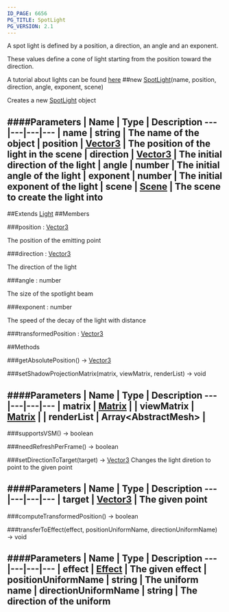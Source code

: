 ```yaml
---
ID_PAGE: 6656
PG_TITLE: SpotLight
PG_VERSION: 2.1
---
```


A spot light is defined by a position, a direction, an angle and an exponent.

These values define a cone of light starting from the position toward the direction.

A tutorial about lights can be found [here](https://github.com/BabylonJS/Babylon.js/wiki/06-Lights)
##new [SpotLight](page.php?p=6656)(name, position, direction, angle, exponent, scene)



Creates a new [SpotLight](page.php?p=6656) object




####Parameters
 | Name | Type | Description
---|---|---|---
 | name | string | The name of the object
 | position | [Vector3](page.php?p=6751) | The position of the light in the scene
 | direction | [Vector3](page.php?p=6751) | The initial direction of the light
 | angle | number | The initial angle of the light
 | exponent | number | The initial exponent of the light
 | scene | [Scene](page.php?p=6662) | The scene to create the light into
---

##Extends [Light](page.php?p=6652)
##Members

###position : [Vector3](page.php?p=6751)




The position of the emitting point



###direction : [Vector3](page.php?p=6751)




The direction of the light



###angle : number




The size of the spotlight beam



###exponent : number




The speed of the decay of the light with distance






###transformedPosition : [Vector3](page.php?p=6751)









##Methods

###getAbsolutePosition() &rarr; [Vector3](page.php?p=6751)




###setShadowProjectionMatrix(matrix, viewMatrix, renderList) &rarr; void

####Parameters
 | Name | Type | Description
---|---|---|---
 | matrix | [Matrix](page.php?p=6754) | 
 | viewMatrix | [Matrix](page.php?p=6754) | 
 | renderList | Array&lt;AbstractMesh&gt; | 
---

###supportsVSM() &rarr; boolean


###needRefreshPerFrame() &rarr; boolean


###setDirectionToTarget(target) &rarr; [Vector3](page.php?p=6751)
Changes the light diretion to point to the given point





####Parameters
 | Name | Type | Description
---|---|---|---
 | target | [Vector3](page.php?p=6751) | The given point
---

###computeTransformedPosition() &rarr; boolean




###transferToEffect(effect, positionUniformName, directionUniformName) &rarr; void

####Parameters
 | Name | Type | Description
---|---|---|---
 | effect | [Effect](page.php?p=6725) | The given effect
 | positionUniformName | string | The uniform name
 | directionUniformName | string | The direction of the uniform
---
